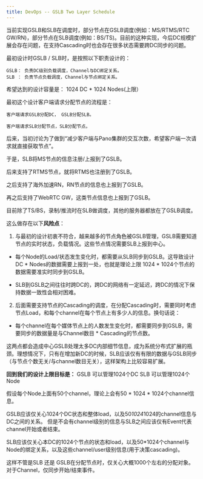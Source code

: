 ```yaml
---
title: DevOps -- GSLB Two Layer Schedule
---
```




当前实现GSLB和SLB在调度时，部分节点在GSLB调度(例如：MS/RTMS/RTC GW/RN)，部分节点在SLB调度(例如：BS/TS)。目前的这种实现，今后DC规模扩展会存在问题，在支持Cascading时也会存在很多状态需要跨DC同步的问题。



最初设计时GSLB / SLB时，是按照以下职责设计的：

```
GSLB： 负责DC级别负载调度，Channel与DC绑定关系。
SLB ： 负责节点负载调度，Channel与节点绑定关系。
```

希望达到的设计容量是： 1024 DC * 1024 Nodes(上限）



最初这个设计客户端请求分配节点的流程是：

```
客户端请求GSLB分配DC， GSLB分配SLB。

客户端请求SLB分配节点，SLB分配节点。
```



后来，当初讨论为了做到“减少客户端与Pano集群的交互次数，希望客户端一次请求就直接获取节点”。

于是，SLB将MS节点的信息注册/上报到了GSLB。

后来支持了RTMS节点，就将RTMS也注册到了GSLB。

之后支持了海外加速RN，RN节点的信息也上报到了GSLB。

再之后支持了WebRTC GW，这类节点信息也上报到了GSLB。

目前除了TS/BS，录制/推流时在SLB做调度，其他的服务器都放在了GSLB调度。





这么做存在以下**风险点**：

1. 与最初的设计初衷不符合，越来越多的节点角色被GSLB管理，GSLB需要知道节点的实时状态，负载情况。这些节点情况需要SLB上报到中心。

* 每个Node的Load/状态发生变化时，都需要从SLB同步到GSLB。这导致设计DC * Nodes的数据需要上报到一处，也就是理论上限 1024 * 1024个节点的数据需要准实时同步到GSLB。

* SLB到GSLB之间往往时跨DC的，跨DC的网络有一定延迟，跨DC的情况下保持数据一致性会相对困难。



2. 后面需要支持节点的Cascading的调度，在分配Cascading时，需要同时考虑节点Load，和每个channel在每个节点上有多少人的信息。换句话说：

* 每个channel在每个媒体节点上的人数发生变化时，都需要同步到GSLB，需要同步的数据量是与Channel数目 * Cascading的节点数。



这两点都会造成中心GSLB处理太多DC内部细节信息，成为系统分布式扩展的瓶颈。理想情况下，只有在增加新DC的时候，SLB应该仅有有限的数据与GSLB同步（与节点个数无关/与channel数目无关），这样架构上比较容易扩展。



**回到我们的设计上限目标是：**
GSLB 可以管理1024个DC
SLB    可以管理1024个Node

假设每个Node上面有50个channel，理论上会有50 * 1024 * 1024个channel信息。



GSLB应该仅关心1024个DC状态和整体load，以及50*1024*1024的channel信息与DC之间的关系。 但是不会有channel级别的信息与SLB之间应该仅有Event代表channel开始或者结束。

SLB应该仅关心本DC的1024个节点的状态和load，以及50*1024个channel与Node的绑定关系，以及这些channel/user级别信息(用于决策cascading)。

这样不管是SLB 还是 GSLB在分配节点时，仅关心大概1000个左右的分配对象。对于Channel，仅同步开始/结束事件。